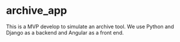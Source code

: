 # archive_app
This is a MVP develop to simulate an archive tool. We use Python and Django as a backend and Angular as a front end.
